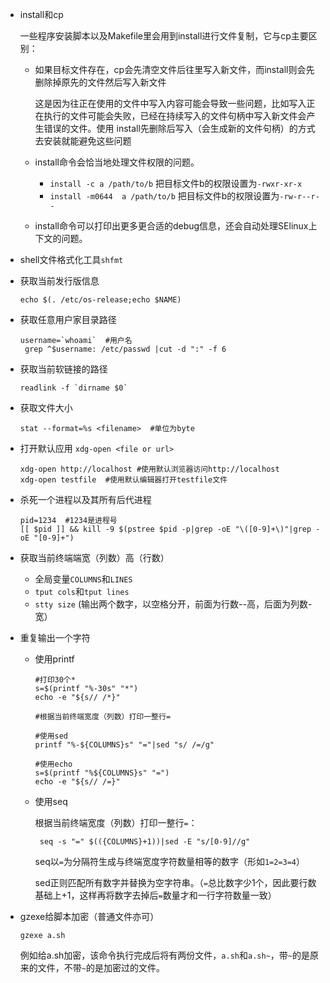 - install和cp

  一些程序安装脚本以及Makefile里会用到install进行文件复制，它与cp主要区别：

  - 如果目标文件存在，cp会先清空文件后往里写入新文件，而install则会先删除掉原先的文件然后写入新文件

    这是因为往正在使用的文件中写入内容可能会导致一些问题，比如写入正在执行的文件可能会失败，已经在持续写入的文件句柄中写入新文件会产生错误的文件。使用  install先删除后写入（会生成新的文件句柄）的方式去安装就能避免这些问题

  - install命令会恰当地处理文件权限的问题。

    - `install -c a /path/to/b`  把目标文件b的权限设置为`-rwxr-xr-x`
    - `install -m0644  a /path/to/b`  把目标文件b的权限设置为`-rw-r--r--`

  - install命令可以打印出更多更合适的debug信息，还会自动处理SElinux上下文的问题。

- shell文件格式化工具`shfmt`

- 获取当前发行版信息

  ```shell
  echo $(. /etc/os-release;echo $NAME)
  ```
  
- 获取任意用户家目录路径

  ```shell
  username=`whoami`  #用户名
   grep ^$username: /etc/passwd |cut -d ":" -f 6
  ```

- 获取当前软链接的路径

  ```shell
  readlink -f `dirname $0`
  ```

- 获取文件大小

  ```shell
  stat --format=%s <filename>  #单位为byte
  ```

- 打开默认应用 `xdg-open <file or url>`

  ```shell
  xdg-open http://localhost #使用默认浏览器访问http://localhost
  xdg-open testfile  #使用默认编辑器打开testfile文件
  ```

- 杀死一个进程以及其所有后代进程

  ```shell
  pid=1234  #1234是进程号
  [[ $pid ]] && kill -9 $(pstree $pid -p|grep -oE "\([0-9]+\)"|grep -oE "[0-9]+")
  ```

- 获取当前终端端宽（列数）高（行数）

  - 全局变量`COLUMNS`和`LINES`
  - `tput cols`和`tput lines`
  - `stty size`  (输出两个数字，以空格分开，前面为行数--高，后面为列数-宽）

- 重复输出一个字符

  - 使用printf

    ```shell
    #打印30个*
    s=$(printf "%-30s" "*")
    echo -e "${s// /*}"
    
    #根据当前终端宽度（列数）打印一整行=
    
    #使用sed
    printf "%-${COLUMNS}s" "="|sed "s/ /=/g"
    
    #使用echo
    s=$(printf "%${COLUMNS}s" "=")
    echo -e "${s// /=}"
    ```

  - 使用seq

    根据当前终端宽度（列数）打印一整行`=`：

    ```shell
     seq -s "=" $(({COLUMNS}+1))|sed -E "s/[0-9]//g"
    ```

    seq以`=`为分隔符生成与终端宽度字符数量相等的数字（形如`1=2=3=4`）

    sed正则匹配所有数字并替换为空字符串。（`=`总比数字少1个，因此要行数基础上+1，这样再将数字去掉后`=`数量才和一行字符数量一致）

- gzexe给脚本加密（普通文件亦可）

  ```shell
  gzexe a.sh
  ```

   例如给a.sh加密，该命令执行完成后将有两份文件，`a.sh`和`a.sh~`，带`~`的是原来的文件，不带`~`的是加密过的文件。